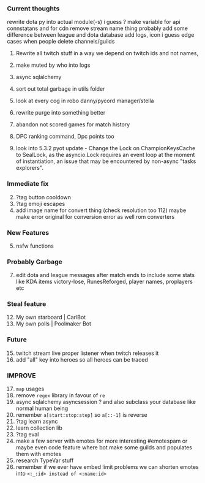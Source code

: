 ### Current thoughts

rewrite dota py into actual module(-s) i guess ?
make variable for api connstatans and for cdn
remove stream name thing probably
add some difference between league and dota database add logs, icon i guess
edge cases when people delete channels/guilds

1. Rewrite all twitch stuff in a way we depend on twitch ids and not names,
2. make muted by who into logs

5. async sqlalchemy
6. sort out total garbage in utils folder
7. look at every cog in robo danny/pycord manager/stella
8. rewrite purge into something better
9. abandon not scored games for match history
10. DPC ranking command, Dpc points too
11. look into 5.3.2 pyot update - Change the Lock on ChampionKeysCache to SealLock, as the asyncio.Lock requires an event loop at the moment of instantiation, an issue that may be encountered by non-async "tasks explorers".

### Immediate fix
2. ?tag button cooldown
3. ?tag emoji escapes 
4. add image name for convert thing (check resolution too 112)
maybe make error original for conversion error as well rom converters

### New Features
5. nsfw functions

### Probably Garbage
7. edit dota and league messages after match ends to include some stats like KDA items victory-lose, RunesReforged, player names, proplayers etc

### Steal feature
12. My own starboard | CarlBot 
13. My own polls | Poolmaker Bot

### Future
15. twitch stream live proper listener when twitch releases it
16. add "all"  key into heroes so all heroes can be traced

### IMPROVE
17. `map` usages
18. remove `regex` library in favour of `re`
19. async sqlalchemy asyncsession ? and also subclass your database like normal human being
20. remember `a[start:stop:step]` so `a[::-1]` is reverse
21. ?tag learn async
22. learn collection lib
23. ?tag eval
24. make a few server with emotes for more interesting #emotespam or maybe even code feature where bot make some guilds and populates them with emotes
25. research TypeVar stuff
26. remember if we ever have embed limit problems we can shorten emotes into `<:_:id> instead of <:name:id>`
